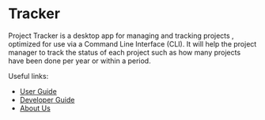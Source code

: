 # Tracker

Project Tracker is a desktop app for managing and tracking projects , optimized for use via a Command Line Interface (CLI). It will help the project manager to track the status of each project such as how many projects have been done per year or within a period.

Useful links:
* [User Guide](UserGuide.md)
* [Developer Guide](DeveloperGuide.md)
* [About Us](AboutUs.md)
